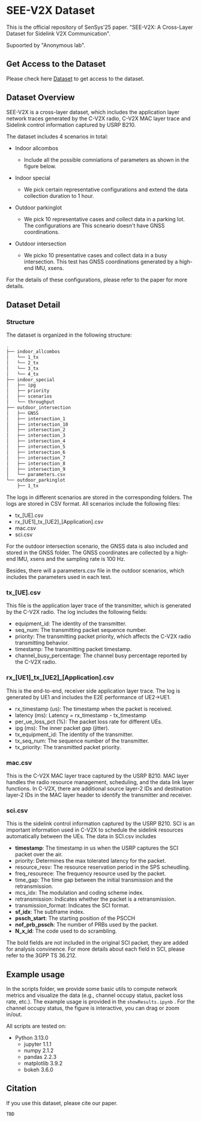 # SEE-V2X Dataset

This is the official repository of SenSys'25 paper. "SEE-V2X: A Cross-Layer Dataset for Sidelink V2X Communication".

Supoorted by "Anonymous lab".

## Get Access to the Dataset
Please check here [Dataset]() to get access to the dataset.

## Dataset Overview
SEE-V2X is a cross-layer dataset, which includes the application layer network traces generated by the C-V2X radio, C-V2X MAC layer trace and Sidelink control information captured by USRP B210. 

The dataset includes 4 scenarios in total:
- Indoor allcombos
  - Include all the possible comniations of parameters as shown in the figure below. 

  <!-- The data collection period for each test is around 30 seconds.
  ![Indoor_AllCombos](./figures/allcombos.png) -->


- Indoor special
  - We pick certain representative configurations and extend the data collection duration to 1 hour.

   <!-- The selected configurations are shown in the table below. -->

<!-- | Cases      | Description                                                                                                                                        |
|------------|----------------------------------------------------------------------------------------------------------------------------------------------------|
| Scenarios  | The configurations are the same as the outdoor scenarios                                                                                             |
| Throughput | 4 Tx participants, priority 0, reservation 20 ms, Tx interval 20 ms and the packet length  (100, 500, 1000, 1470, 2000, 3000, 4000, 5000, 6000, 7000, 8000, 8140) bytes.                          |
| IPG        | 4 Tx participants, priority 0, reservation 20 ms, packet length 4000 bytes and  the Tx interval (10, 20, 50, 100) ms. |
| Priority   | 4 Tx participants, reservation 20 ms, packet length 4000 bytes, Tx interval 20 ms and the priority (0, 1, 2, 3, 4, 5, 6, 7).  | -->

- Outdoor parkinglot
  - We pick 10 representative cases and collect data in a parking lot. The configurations are This scneario doesn't have GNSS coordinations.

- Outdoor intersection
  - We picko 10 presentative cases and collect data in a busy intersection. This test has GNSS coordinations generated by a high-end IMU, xsens.

For the details of these configurations, please refer to the paper for more details.

## Dataset Detail
### Structure
The dataset is organized in the following structure:
```bash
.
├── indoor_allcombos
│   └── 1_tx
│   └── 2_tx
│   └── 3_tx
│   └── 4_tx
├── indoor_special 
│   ├── ipg
│   ├── priority
│   ├── scenarios
│   └── throughput
├── outdoor_intersection
│   ├── GNSS
│   ├── intersection_1
│   ├── intersection_10
│   ├── intersection_2
│   ├── intersection_3
│   ├── intersection_4
│   ├── intersection_5
│   ├── intersection_6
│   ├── intersection_7
│   ├── intersection_8
│   ├── intersection_9
│   └── parameters.csv
└── outdoor_parkinglot
    ├── 1_tx
```
The logs in different scenarios are stored in the corresponding folders. The logs are stored in CSV format. All scenarios include the following files:
- tx_[UE].csv
- rx_[UE1]\_tx\_[UE2]\_[Application].csv
- mac.csv
- sci.csv

For the outdoor intersection scenario, the GNSS data is also included and stored in the GNSS folder. The GNSS coordinates are collected by a high-end IMU, xsens and the sampling rate is 100 Hz.

Besides, there will a parameters.csv file in the outdoor scenarios, which includes the parameters used in each test.

### tx_[UE].csv
This file is the application layer trace of the transmitter, which is generated by the C-V2X radio. The log includes the following fields:
- equipment_id: The identity of the transmitter.
- seq_num: The transmitting packet sequence number.
- priority: The transmitting packet priority, which affects the C-V2X radio transmitting behavior.
- timestamp: The transmitting packet timestamp.
- channel_busy_percentage: The channel busy percentage reported by the C-V2X radio.

### rx_[UE1]\_tx\_[UE2]\_[Application].csv
This is the end-to-end, receiver side application layer trace. The log is generated by UE1 and includes the E2E performance of UE2->UE1.
- rx_timestamp (us): The timestamp when the packet is received.
- latency (ms): Latency = rx_timestamp - tx_timestamp
- per_ue_loss_pct (%): The packet loss rate for different UEs.
- ipg (ms): The inner packet gap (jitter).
- tx_equipment_id: The identity of the transmitter.
- tx_seq_num: The sequence number of the transmitter.
- tx_priority: The transmitted packet priority.

### mac.csv
This is the C-V2X MAC layer trace captured by the USRP B210. 
MAC layer handles the radio resource management, scheduling, and the data link layer functions.
In C-V2X, there are additional source layer-2 IDs and destination layer-2 IDs in the MAC layer header to identify the transmitter and receiver.

### sci.csv
This is the sidelink control information captured by the USRP B210. SCI is an important information used in C-V2X to schedule the sidelink resources automatically between the UEs. The data in SCI.csv includes 
- **timestamp**: The timestamp in us when the USRP captures the SCI packet over the air. 
- priority: Determines the max tolerated latency for the packet.
- resource_resv: The resource reservation period in the SPS scheudling.
- freq_resourece: The frequency resource used by the packet.
- time_gap: The time gap between the initial transmission and the retransmission.
- mcs_idx: The modulation and coding scheme index.
- retransmission: Indicates whether the packet is a retransmission.
- transmission_format: Indicates the SCI format.
- **sf_idx**: The subframe index.
- **pssch_start**: The starting position of the PSCCH 
- **nof_prb_pssch**: The number of PRBs used by the packet.
- **N_x_id**: The code used to do scrambling.

The bold fields are not included in the original SCI packet, they are added for analysis convinence. For more details about each field in SCI, please refer to the 3GPP TS 36.212.

## Example usage
In the scripts folder, we provide some basic utils to compute network metrics and visualize the data (e.g., channel occupy status, packet loss rate, etc.).
The example usage is provided in the ```showResults.ipynb``` . For the channel occupy status, the figure is interactive, you can drag or zoom in/out. 

All scripts are tested on:
- Python 3.13.0
  - jupyter 1.1.1
  - numpy 2.1.2
  - pandas 2.2.3
  - matplotlib 3.9.2
  - bokeh 3.6.0 

## Citation
If you use this dataset, please cite our paper.
```
TBD
```
